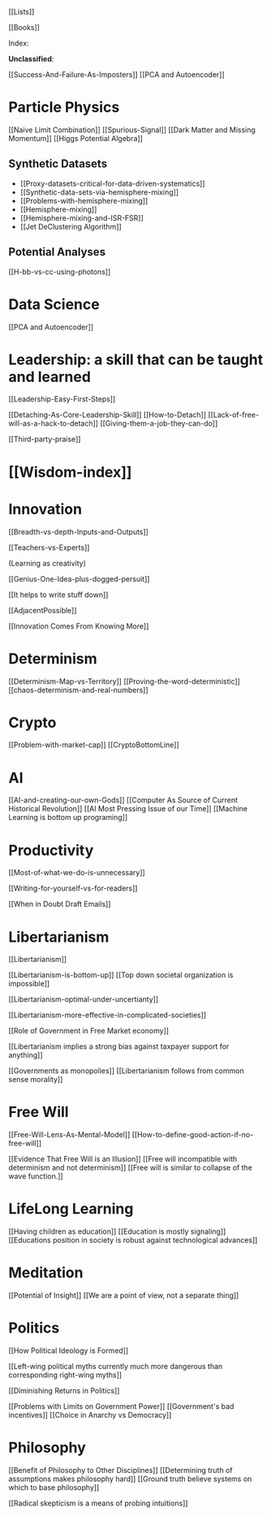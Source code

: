 	

[[Lists]]

[[Books]]

Index:

**Unclassified**:

[[Success-And-Failure-As-Imposters]]
[[PCA and Autoencoder]]


# Particle Physics

[[Naive Limit Combination]]
[[Spurious-Signal]]
[[Dark Matter and Missing Momentum]]
[[Higgs Potential Algebra]]

## Synthetic Datasets

- [[Proxy-datasets-critical-for-data-driven-systematics]]
- [[Synthetic-data-sets-via-hemisphere-mixing]]
- [[Problems-with-hemisphere-mixing]]
- [[Hemisphere-mixing]]
- [[Hemisphere-mixing-and-ISR-FSR]]
- [[Jet DeClustering Algorithm]]




## Potential Analyses
[[H-bb-vs-cc-using-photons]]

# Data Science

[[PCA and Autoencoder]]

# Leadership: a skill that can be taught and learned

[[Leadership-Easy-First-Steps]]

[[Detaching-As-Core-Leadership-Skill]]
[[How-to-Detach]]
[[Lack-of-free-will-as-a-hack-to-detach]]
[[Giving-them-a-job-they-can-do]]



[[Third-party-praise]]



# [[Wisdom-index]]



# Innovation

[[Breadth-vs-depth-Inputs-and-Outputs]]

[[Teachers-vs-Experts]]

(Learning as creativity)

[[Genius-One-Idea-plus-dogged-persuit]]

[[It helps to write stuff down]]

[[AdjacentPossible]]

[[Innovation Comes From Knowing More]]


# Determinism

[[Determinism-Map-vs-Territory]]
[[Proving-the-word-deterministic]]
[[chaos-determinism-and-real-numbers]]


# Crypto

[[Problem-with-market-cap]]
[[CryptoBottomLine]]

# AI

[[AI-and-creating-our-own-Gods]]
[[Computer As Source of Current Historical Revolution]]
[[AI Most Pressing Issue of our Time]]
[[Machine Learning is bottom up programing]]

# Productivity 
[[Most-of-what-we-do-is-unnecessary]]

[[Writing-for-yourself-vs-for-readers]]

[[When in Doubt Draft Emails]]


# Libertarianism 

[[Libertarianism]]

[[Libertarianism-is-bottom-up]]
[[Top down societal organization is impossible]]

[[Libertarianism-optimal-under-uncertianty]]

[[Libertarianism-more-effective-in-complicated-societies]]

[[Role of Government in Free Market economy]]

[[Libertarianism implies a strong bias against taxpayer support for anything]] 

[[Governments as monopolies]]
[[Libertarianism follows from common sense morality]]

# Free Will
[[Free-Will-Lens-As-Mental-Model]]
[[How-to-define-good-action-if-no-free-will]]

[[Evidence That Free Will is an Illusion]]
[[Free will incompatible with determinism and not determinism]]
[[Free will is similar to collapse of the wave function.]]

# LifeLong Learning
[[Having children as education]]
[[Education is mostly signaling]]
[[Educations position in society is robust against technological advances]]


# Meditation
[[Potential of Insight]]
[[We are a point of view, not a separate thing]]


# Politics

[[How Political Ideology is Formed]]

[[Left-wing political myths currently much more dangerous than corresponding right-wing myths]]

[[Diminishing Returns in Politics]]

[[Problems with Limits on Government Power]]
[[Government's bad incentives]]
[[Choice in Anarchy vs Democracy]]


# Philosophy

[[Benefit of Philosophy to Other Disciplines]] 
[[Determining truth of assumptions makes philosophy  hard]]
[[Ground truth believe systems on which to base philosophy]]

[[Radical skepticism is a means of probing intuitions]]
